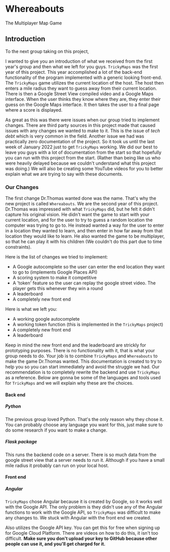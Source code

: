 # Whereabouts
The Multiplayer Map Game
## Introduction
To the next group taking on this project,

I wanted to give you an introduction of what we received from the first year's group and then what we left for you guys. `TrickyMaps` was the first year of this project. This year accomplished a lot of the back-end functionality of the program implemented with a generic looking front-end. The `TrickyMaps` game utilizes the current location of the host. The host then enters a mile radius they want to guess away from their current location. There is then a Google Street View compiled video and a Google Maps interface. When the user thinks they know where they are, they enter their guess on the Google Maps interface. It then takes the user to a final page where a score is displayed. 

As great as this was there were issues when our group tried to implement changes. There are third party sources in this project made that caused issues with any changes we wanted to make to it. This is the issue of *tech debt* which is very common in the field. Another issue we had was practically zero documentation of the project. So it took us until the last week of January 2022 just to get `TrickyMaps` working. We did our best to leave you guys with a lot of documentation from the start so that hopefully you can run with this project from the start. (Rather than being like us who were heavily delayed because we couldn't understand what this project was doing.) We will also be creating some YouTube videos for you to better explain what we are trying to say with these documents. 

### Our Changes

The first change Dr.Thomas wanted done was the name. That's why the new project is called `Whereabouts`. We are the second year of this project. Dr.Thomas was impressed with what `TrickyMaps` did, but he felt it didn't capture his original vision. He didn't want the game to start with your current location, and for the user to try to guess a random location the computer was trying to go to. He instead wanted a way for the user to enter in a location they wanted to learn, and then enter in how far away from that location they would like to learn. He also wanted the game to be multiplayer, so that he can play it with his children (We couldn't do this part due to time constraints).

Here is the list of changes we tried to implement:
- A Google autocomplete so the user can enter the end location they want to go to (implements Google Places API)
- A scoring system to make it competitive
- A 'token' feature so the user can replay the google street video. The player gets this whenever they win a round
- A leaderboard
- A completely new front end

Here is what we left you:
- A working google autocomplete
- A working token function (this is implemented in the `TrickyMaps` project)
- A completely new front end
- A leaderboard 

Keep in mind the new front end and the leaderboard are strickly for prototyping purposes. There is no functionality with it, that is what your group
needs to do. Your job is to combine `TrickyMaps` and `Whereabouts` to make the game Dr.Thomas wanted. 
This documentation is created to try to help you so you can start immediately and avoid the struggle we had. Our recommendation is
to completely rewrite the backend and use `TrickyMaps` as a reference. Below are gonna be some of the languages and tools used for 
`TrickyMaps` and we will explain why these are the choices. 

#### Back end
##### Python 
The previous group loved Python. That's the only reason why they chose it. You can probably choose any language you want for this, just make
sure to do some research if you want to make a change. 
##### Flask package
This runs the backend code on a server. There is so much data from the google street view that a server needs to run it. Although
if you have a small mile radius it probably can run on your local host.  

#### Front end
##### Angular
`TrickyMaps` chose Angular because it is created by Google, so it works well with the Google API. The only problem is they didn't use any
of the Angular functions to work with the Google API, so `TrickyMaps` was difficult to make any changes to. We stuck with Angular
with the front end we created. 

Also utilizes the Google API key. You can get this for free when signing up for Google Cloud Platform. There are videos on how to do this, it 
isn't too difficult.
**Make sure you don't upload your key to GitHub because other people can use it, and you'll get charged for it.**
